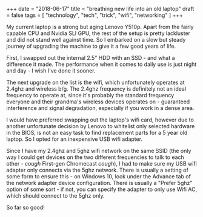 +++
date = "2018-06-17"
title = "breathing new life into an old laptop"
draft = false
tags = [ "technology", "tech", "trick", "wifi", "networking" ]
+++

My current laptop is a strong but aging Lenovo Y510p. Apart from the fairly capable CPU and Nvidia SLI GPU, the rest of the setup is pretty lackluster and did not stand well against time. So I embarked on a slow but steady journey of upgrading the machine to give it a few good years of life.

<!--more-->

First, I swapped out the internal 2.5" HDD with an SSD - and what a difference it made. The performance when it comes to daily use is just night and day - I wish I've done it sooner.

The next upgrade on the list is the wifi, which unfortunately operates at 2.4ghz and wireless b/g. The 2.4ghz frequency is definitely not an ideal frequency to operate at, since it's probably the standard frequency everyone and their grandma's wireless devices operates on - guaranteed interference and signal degradation, especially if you work in a dense area.

I would have preferred swapping out the laptop's wifi card, however due to another unfortunate decision by Lenovo to whitelist only selected hardware in the BIOS, is not an easy task to find replacement parts for a 5 year old laptop. So I opted for an inexpensive USB wifi adapter.

Since I have my 2.4ghz and 5ghz wifi network on the same SSID (the only way I could get devices on the two different frequencies to talk to each other - *cough* First-gen Chromecast *cough*), I had to make sure my USB wifi adapter only connects via the 5ghz network. There is usually a setting of some form to ensure this - on Windows 10, look under the Advance tab of the network adapter device configuration. There is usually a "Prefer 5ghz" option of some sort - if not, you can specify the adapter to only use Wifi AC, which should connect to the 5ghz only.

So far so good!
